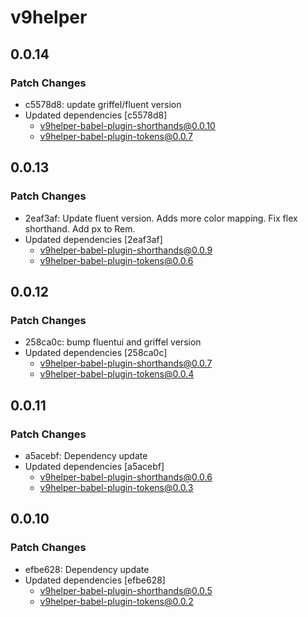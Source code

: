 # v9helper

## 0.0.14

### Patch Changes

- c5578d8: update griffel/fluent version
- Updated dependencies [c5578d8]
  - v9helper-babel-plugin-shorthands@0.0.10
  - v9helper-babel-plugin-tokens@0.0.7

## 0.0.13

### Patch Changes

- 2eaf3af: Update fluent version. Adds more color mapping. Fix flex shorthand. Add px to Rem.
- Updated dependencies [2eaf3af]
  - v9helper-babel-plugin-shorthands@0.0.9
  - v9helper-babel-plugin-tokens@0.0.6

## 0.0.12

### Patch Changes

- 258ca0c: bump fluentui and griffel version
- Updated dependencies [258ca0c]
  - v9helper-babel-plugin-shorthands@0.0.7
  - v9helper-babel-plugin-tokens@0.0.4

## 0.0.11

### Patch Changes

- a5acebf: Dependency update
- Updated dependencies [a5acebf]
  - v9helper-babel-plugin-shorthands@0.0.6
  - v9helper-babel-plugin-tokens@0.0.3

## 0.0.10

### Patch Changes

- efbe628: Dependency update
- Updated dependencies [efbe628]
  - v9helper-babel-plugin-shorthands@0.0.5
  - v9helper-babel-plugin-tokens@0.0.2
